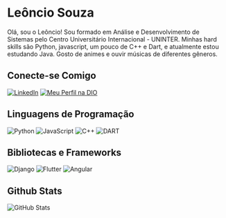 # Leôncio Souza
Olá, sou o Leôncio!
Sou formado em Análise e Desenvolvimento de Sistemas pelo Centro Universitário Internacional - UNINTER. Minhas hard skills são Python, javascript, um pouco de C++ e Dart, e atualmente estou estudando Java.
Gosto de animes e ouvir músicas de diferentes gêneros.

## Conecte-se Comigo
[![LinkedIn](https://img.shields.io/badge/LinkedIn-000?style=for-the-badge&logo=linkedin&logoColor=0E76A8)](https://www.linkedin.com/in/leoncio-souza/)
[![Meu Perfil na DIO](https://img.shields.io/badge/Meu%20Perfil%20Na%20Dio-000?style=for-the-badge&logo=Dio&logoColor=0E76A8)](https://www.dio.me/users/leonciosouza014)

## Linguagens de Programação
![Python](https://img.shields.io/badge/Python-000?style=for-the-badge&logo=python)
![JavaScript](https://img.shields.io/badge/JavaScript-000?style=for-the-badge&logo=javascript)
![C++](https://img.shields.io/badge/C%2B%2B-000?style=for-the-badge&logo=c%2B%2B&logoColor=00599C)
![DART](https://img.shields.io/badge/Dart-000?style=for-the-badge&logo=dart)

## Bibliotecas e Frameworks
![Django](https://img.shields.io/badge/Django-0C4B33?style=for-the-badge&logo=django&logoColor=)
![Flutter](https://img.shields.io/badge/Flutter-0468d7?style=for-the-badge&logo=flutter&logoColor=)
![Angular](https://img.shields.io/badge/Angular-000?style=for-the-badge&logo=angular&logoColor=C3002F)

## Github Stats
![GitHub Stats](https://github-readme-stats.vercel.app/api?username=leoncio-s&theme=transparent&bg_color=000&border_color=30A3DC&show_icons=true&icon_color=30A3DC&title_color=E94D5F&text_color=FFF)
